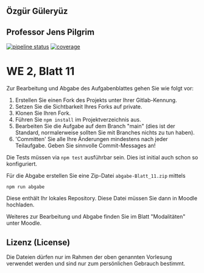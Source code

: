 ## Özgür Güleryüz



## Professor Jens Pilgrim

[![pipeline status](../../../badges/main/pipeline.svg)](../../../-/pipelines/latest)
[![coverage](../../../badges/main/coverage.svg)](../../../-/pipelines/latest)

# WE 2, Blatt 11

Zur Bearbeitung und Abgabe des Aufgabenblattes gehen Sie wie folgt vor:

1. Erstellen Sie einen Fork des Projekts unter Ihrer Gitlab-Kennung.
2. Setzen Sie die Sichtbarkeit Ihres Forks auf private.
3. Klonen Sie Ihren Fork.
4. Führen Sie `npm install` im Projektverzeichnis aus.
5. Bearbeiten Sie die Aufgabe auf dem Branch "main" (dies ist der Standard, normalerweise sollten Sie mit Branches nichts zu tun haben).
6. 'Committen' Sie alle Ihre Änderungen mindestens nach jeder Teilaufgabe. Geben Sie sinnvolle Commit-Messages an!

Die Tests müssen via `npm test` ausführbar sein. Dies ist initial auch schon so konfiguriert.

Für die Abgabe erstellen Sie eine Zip-Datei `abgabe-Blatt_11.zip` mittels
```
npm run abgabe
```
Diese enthält Ihr lokales Repository. Diese Datei müssen Sie dann in Moodle hochladen.

Weiteres zur Bearbeitung und Abgabe finden Sie im Blatt "Modalitäten" unter Moodle.

## Lizenz (License)

Die Dateien dürfen nur im Rahmen der oben genannten Vorlesung verwendet werden und sind nur zum persönlichen Gebrauch bestimmt.